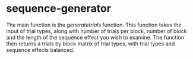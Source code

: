 # sequence-generator
The main function is the *generatetrials* function. This function takes the input of trial types,
along with number of trials per block, number of block and the length of the sequence effect you wish to examine.
The function then returns a trials by block matrix of trial types, with trial types and sequence effects balanced.

